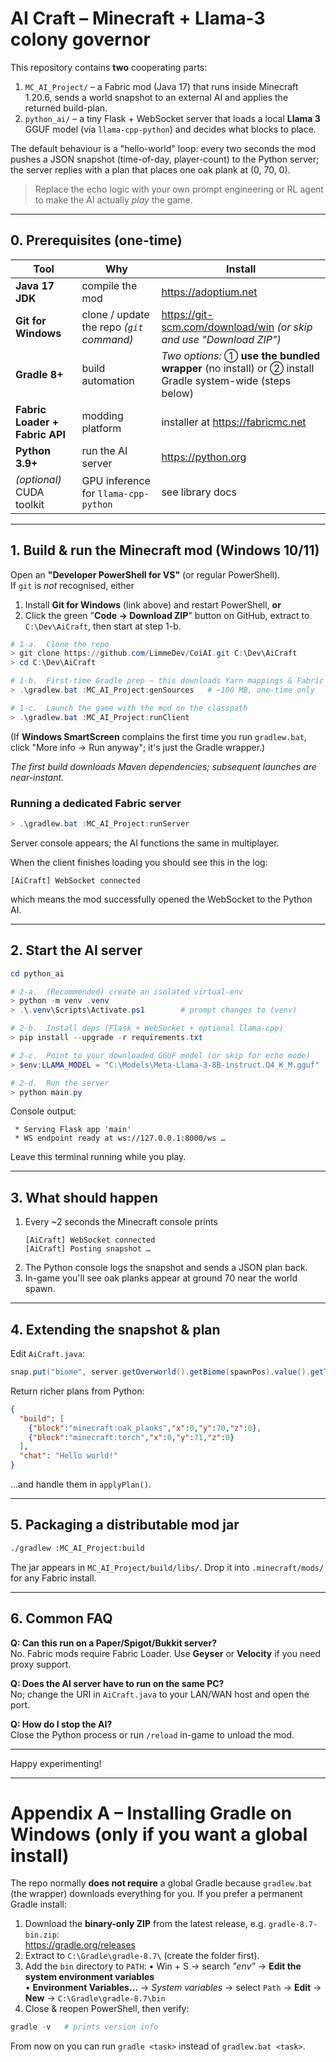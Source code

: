 # AI Craft – Minecraft + Llama-3 colony governor

This repository contains **two** cooperating parts:

1. `MC_AI_Project/` – a Fabric mod (Java 17) that runs inside Minecraft 1.20.6, sends a world snapshot to an external AI and applies the returned build-plan.
2. `python_ai/` – a tiny Flask + WebSocket server that loads a local **Llama 3** GGUF model (via `llama-cpp-python`) and decides what blocks to place.

The default behaviour is a "hello-world" loop: every two seconds the mod pushes a JSON snapshot (time-of-day, player-count) to the Python server; the server replies with a plan that places one oak plank at (0, 70, 0).

> Replace the echo logic with your own prompt engineering or RL agent to make the AI actually *play* the game.

---
## 0. Prerequisites (one-time)

| Tool | Why | Install |
|------|-----|---------|
| **Java 17 JDK** | compile the mod | <https://adoptium.net> |
| **Git for Windows** | clone / update the repo *(`git` command)* | <https://git-scm.com/download/win> *(or skip and use "Download ZIP")* |
| **Gradle 8+** | build automation | *Two options:* ① **use the bundled wrapper** (no install) or ② install Gradle system-wide (steps below) |
| **Fabric Loader + Fabric API** | modding platform | installer at <https://fabricmc.net> |
| **Python 3.9+** | run the AI server | <https://python.org> |
| *(optional)* CUDA toolkit | GPU inference for `llama-cpp-python` | see library docs |

---
## 1. Build & run the Minecraft mod  (Windows 10/11)

Open an **"Developer PowerShell for VS"** (or regular PowerShell).  
If `git` is *not* recognised, either
1. Install **Git for Windows** (link above) and restart PowerShell, **or**
2. Click the green "**Code → Download ZIP**" button on GitHub, extract to `C:\Dev\AiCraft`, then start at step 1-b.

```powershell
# 1-a.  Clone the repo
> git clone https://github.com/LimmeDev/CoiAI.git C:\Dev\AiCraft
> cd C:\Dev\AiCraft

# 1-b.  First-time Gradle prep – this downloads Yarn mappings & Fabric jars
> .\gradlew.bat :MC_AI_Project:genSources   # ~100 MB, one-time only

# 1-c.  Launch the game with the mod on the classpath
> .\gradlew.bat :MC_AI_Project:runClient
```

(If **Windows SmartScreen** complains the first time you run `gradlew.bat`, click "More info → Run anyway"; it's just the Gradle wrapper.)

*The first build downloads Maven dependencies; subsequent launches are near-instant.*

### Running a dedicated Fabric **server**
```powershell
> .\gradlew.bat :MC_AI_Project:runServer
```
Server console appears; the AI functions the same in multiplayer.

When the client finishes loading you should see this in the log:
```
[AiCraft] WebSocket connected
```
which means the mod successfully opened the WebSocket to the Python AI.

---
## 2. Start the AI server

```powershell
cd python_ai

# 2-a.  (Recommended) create an isolated virtual-env
> python -m venv .venv
> .\.venv\Scripts\Activate.ps1        # prompt changes to (venv)

# 2-b.  Install deps (Flask + WebSocket + optional llama-cpp)
> pip install --upgrade -r requirements.txt

# 2-c.  Point to your downloaded GGUF model (or skip for echo mode)
> $env:LLAMA_MODEL = "C:\Models\Meta-Llama-3-8B-instruct.Q4_K_M.gguf"

# 2-d.  Run the server
> python main.py
```
Console output:
```
 * Serving Flask app 'main'
 * WS endpoint ready at ws://127.0.0.1:8000/ws …
```

Leave this terminal running while you play.

---
## 3. What should happen
1. Every ~2 seconds the Minecraft console prints
   ```
   [AiCraft] WebSocket connected
   [AiCraft] Posting snapshot …
   ```
2. The Python console logs the snapshot and sends a JSON plan back.
3. In-game you'll see oak planks appear at ground 70 near the world spawn.

---
## 4. Extending the snapshot & plan
Edit `AiCraft.java`:
```java
snap.put("biome", server.getOverworld().getBiome(spawnPos).value().getTranslationKey());
```
Return richer plans from Python:
```json
{
  "build": [
    {"block":"minecraft:oak_planks","x":0,"y":70,"z":0},
    {"block":"minecraft:torch","x":0,"y":71,"z":0}
  ],
  "chat": "Hello world!"
}
```
…and handle them in `applyPlan()`.

---
## 5. Packaging a distributable mod jar
```bash
./gradlew :MC_AI_Project:build
```
The jar appears in `MC_AI_Project/build/libs/`. Drop it into `.minecraft/mods/` for any Fabric install.

---
## 6. Common FAQ

**Q: Can this run on a Paper/Spigot/Bukkit server?**  
No. Fabric mods require Fabric Loader. Use **Geyser** or **Velocity** if you need proxy support.

**Q: Does the AI server have to run on the same PC?**  
No; change the URI in `AiCraft.java` to your LAN/WAN host and open the port.

**Q: How do I stop the AI?**  
Close the Python process or run `/reload` in-game to unload the mod.

---
Happy experimenting! 

---
# Appendix A – Installing Gradle on Windows (only if you want a global install)

The repo normally **does not require** a global Gradle because `gradlew.bat` (the wrapper) downloads everything for you. If you prefer a permanent Gradle install:

1. Download the **binary-only ZIP** from the latest release, e.g. `gradle-8.7-bin.zip`:  
  <https://gradle.org/releases>
2. Extract to `C:\Gradle\gradle-8.7\`  (create the folder first).
3. Add the `bin` directory to `PATH`:
  • Win + S → search *"env"* → **Edit the system environment variables**  
  • **Environment Variables…** → *System variables* → select `Path` → **Edit** → **New** → `C:\Gradle\gradle-8.7\bin`
4. Close & reopen PowerShell, then verify:
  ```powershell
  gradle -v   # prints version info
  ```

From now on you can run `gradle <task>` instead of `gradlew.bat <task>`. 